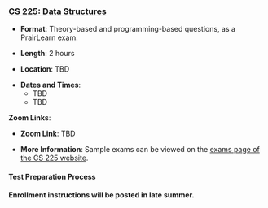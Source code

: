 <!--
7/6/2018 -- waf@illinois.edu
- Initial update.
-->

### <a name="CS225" class="anchor"></a>[CS 225: Data Structures](https://courses.engr.illinois.edu/cs225/)

* **Format**: Theory-based and programming-based questions, as a PrairLearn exam.
<!--- -->
* **Length**:  2 hours
<!--- -->
* **Location**: TBD
<!--- -->
* **Dates and Times**:
    * TBD
    * TBD
<!--- -->

**Zoom Links**: 
<!--- -->
* **Zoom Link**: TBD
<!--- -->
* **More Information**: Sample exams can be viewed on the [exams page of the CS 225 website](https://courses.engr.illinois.edu/cs225/sp2018//exams/#practice-exams).

#### Test Preparation Process

**Enrollment instructions will be posted in late summer.**



